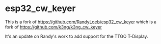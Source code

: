 # esp32_cw_keyer

This is a fork of https://github.com/RandyLoeb/esp32_cw_keyer which is a fork of https://github.com/k3ng/k3ng_cw_keyer

It's an update on Randy's work to add support for the TTGO T-Display.
